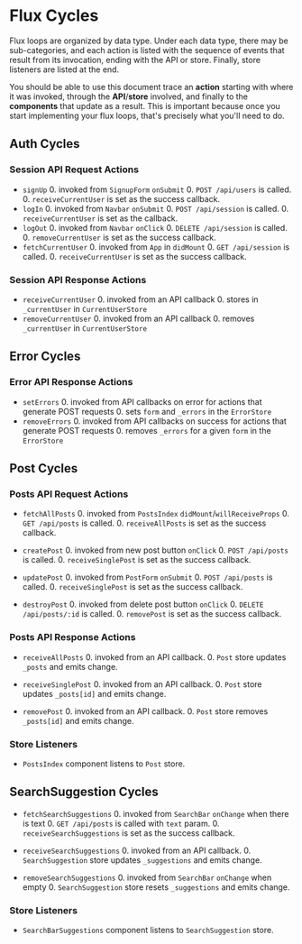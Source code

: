 # Flux Cycles

Flux loops are organized by data type. Under each data type, there may
be sub-categories, and each action is listed with the sequence of events
that result from its invocation, ending with the API or store. Finally,
store listeners are listed at the end.

You should be able to use this document trace an **action** starting
with where it was invoked, through the **API**/**store** involved, and
finally to the **components** that update as a result. This is important
because once you start implementing your flux loops, that's precisely
what you'll need to do.

## Auth Cycles

### Session API Request Actions

* `signUp`
  0. invoked from `SignupForm` `onSubmit`
  0. `POST /api/users` is called.
  0. `receiveCurrentUser` is set as the success callback.
* `logIn`
  0. invoked from `Navbar` `onSubmit`
  0. `POST /api/session` is called.
  0. `receiveCurrentUser` is set as the callback.
* `logOut`
  0. invoked from `Navbar` `onClick`
  0. `DELETE /api/session` is called.
  0. `removeCurrentUser` is set as the success callback.
* `fetchCurrentUser`
  0. invoked from `App` in `didMount`
  0. `GET /api/session` is called.
  0. `receiveCurrentUser` is set as the success callback.

### Session API Response Actions

* `receiveCurrentUser`
  0. invoked from an API callback
  0. stores in `_currentUser` in `CurrentUserStore`
* `removeCurrentUser`
  0. invoked from an API callback
  0. removes `_currentUser` in `CurrentUserStore`

## Error Cycles

### Error API Response Actions
* `setErrors`
  0. invoked from API callbacks on error for actions that generate POST requests
  0. sets `form` and `_errors` in the `ErrorStore`
* `removeErrors`
  0. invoked from API callbacks on success for actions that generate POST requests
  0. removes `_errors` for a given `form` in the `ErrorStore`

## Post Cycles

### Posts API Request Actions

* `fetchAllPosts`
  0. invoked from `PostsIndex` `didMount`/`willReceiveProps`
  0. `GET /api/posts` is called.
  0. `receiveAllPosts` is set as the success callback.

* `createPost`
  0. invoked from new post button `onClick`
  0. `POST /api/posts` is called.
  0. `receiveSinglePost` is set as the success callback.

<!-- * `fetchSinglePost`
  0. invoked from `PostDetail` `didMount`/`willReceiveProps`
  0. `GET /api/posts/:id` is called.
  0. `receiveSinglePost` is set as the success callback. -->

* `updatePost`
  0. invoked from `PostForm` `onSubmit`
  0. `POST /api/posts` is called.
  0. `receiveSinglePost` is set as the success callback.

* `destroyPost`
  0. invoked from delete post button `onClick`
  0. `DELETE /api/posts/:id` is called.
  0. `removePost` is set as the success callback.

### Posts API Response Actions

* `receiveAllPosts`
  0. invoked from an API callback.
  0. `Post` store updates `_posts` and emits change.

* `receiveSinglePost`
  0. invoked from an API callback.
  0. `Post` store updates `_posts[id]` and emits change.

* `removePost`
  0. invoked from an API callback.
  0. `Post` store removes `_posts[id]` and emits change.

### Store Listeners

* `PostsIndex` component listens to `Post` store.
<!-- * `PostDetail` component listens to `Post` store. -->

## SearchSuggestion Cycles

* `fetchSearchSuggestions`
  0. invoked from `SearchBar` `onChange` when there is text
  0. `GET /api/posts` is called with `text` param.
  0. `receiveSearchSuggestions` is set as the success callback.

* `receiveSearchSuggestions`
  0. invoked from an API callback.
  0. `SearchSuggestion` store updates `_suggestions` and emits change.

* `removeSearchSuggestions`
  0. invoked from `SearchBar` `onChange` when empty
  0. `SearchSuggestion` store resets `_suggestions` and emits change.

### Store Listeners

* `SearchBarSuggestions` component listens to `SearchSuggestion` store.
